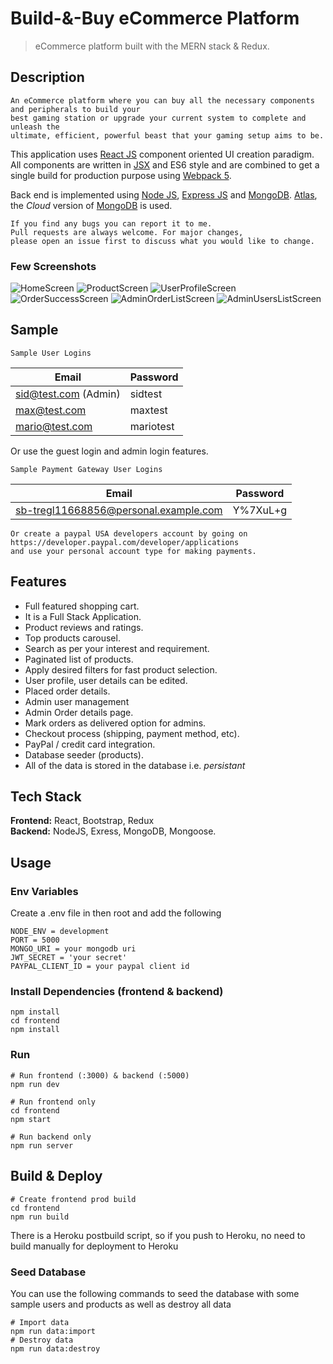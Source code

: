 # Build-&-Buy eCommerce Platform

> eCommerce platform built with the MERN stack & Redux.

## Description
```
An eCommerce platform where you can buy all the necessary components and peripherals to build your
best gaming station or upgrade your current system to complete and unleash the 
ultimate, efficient, powerful beast that your gaming setup aims to be.
```
This application uses [React JS](https://reactjs.org/docs/getting-started.html) component oriented UI creation paradigm. All components are written in [JSX](https://reactjs.org/docs/jsx-in-depth.html) and ES6 style and are
combined to get a single build for production purpose using [Webpack 5](https://webpack.js.org/concepts/).

Back end is implemented using [Node JS](https://nodejs.org/en/docs), [Express JS](https://expressjs.com/en/api.html) and [MongoDB](https://docs.mongodb.com/). [Atlas](https://www.mongodb.com/cloud/atlas), the _Cloud_ version of [MongoDB](https://docs.mongodb.com/) is used. 

```
If you find any bugs you can report it to me.
Pull requests are always welcome. For major changes, 
please open an issue first to discuss what you would like to change.
```

### Few Screenshots

![HomeScreen](/screenshots/home.png "HomeScreen")
![ProductScreen](/screenshots/1.png "ProductScreen")
![UserProfileScreen](/screenshots/4.png "UsersProfileScreen")
![OrderSuccessScreen](/screenshots/2.png "OrderSuccessScreen")
![AdminOrderListScreen](/screenshots/orders.png "AdminOrdersListScreen")
![AdminUsersListScreen](/screenshots/3.png "AdminUsersListScreen")



## Sample

```Sample User Logins```

| Email | Password  |
| -------- | --------- |
| sid@test.com (Admin) | sidtest |
| max@test.com | maxtest |
| mario@test.com | mariotest |

Or use the guest login and admin login features.

```Sample Payment Gateway User Logins```

| Email | Password  |
| -------- | --------- |
| sb-tregl11668856@personal.example.com | Y%7XuL+g |

```
Or create a paypal USA developers account by going on  https://developer.paypal.com/developer/applications
and use your personal account type for making payments.
```

## Features

- Full featured shopping cart.
- It is a Full Stack Application.
- Product reviews and ratings.
- Top products carousel.
- Search as per your interest and requirement.
- Paginated list of products.
- Apply desired filters for fast product selection. 
- User profile, user details can be edited.
- Placed order details.
- Admin user management
- Admin Order details page.
- Mark orders as delivered option for admins.
- Checkout process (shipping, payment method, etc).
- PayPal / credit card integration.
- Database seeder (products).
- All of the data is stored in the database i.e. <i>persistant</i>


## Tech Stack

__Frontend:__ React, Bootstrap, Redux <br>
__Backend:__ NodeJS, Exress, MongoDB, Mongoose.    

## Usage

### Env Variables

Create a .env file in then root and add the following

```
NODE_ENV = development
PORT = 5000
MONGO_URI = your mongodb uri
JWT_SECRET = 'your secret'
PAYPAL_CLIENT_ID = your paypal client id
```

### Install Dependencies (frontend & backend)

```
npm install
cd frontend
npm install
```

### Run

```
# Run frontend (:3000) & backend (:5000)
npm run dev

# Run frontend only
cd frontend
npm start 

# Run backend only
npm run server
```

## Build & Deploy

```
# Create frontend prod build
cd frontend
npm run build
```

There is a Heroku postbuild script, so if you push to Heroku, no need to build manually for deployment to Heroku

### Seed Database

You can use the following commands to seed the database with some sample users and products as well as destroy all data

```
# Import data
npm run data:import
# Destroy data
npm run data:destroy
```
